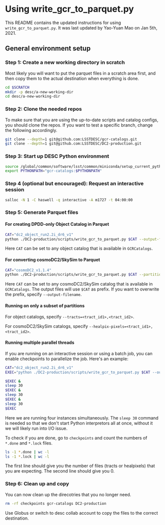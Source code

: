 # Using write_gcr_to_parquet.py

This README contains the updated instructions for using `write_gcr_to_parquet.py`.
It was last updated by Yao-Yuan Mao on Jan 5th, 2021.

## General environment setup

### Step 1: Create a new working directory in scratch

Most likely you will want to put the parquet files in a scratch area first,
and then copy them to the actual destination when everything is done.

```bash
cd $SCRATCH
mkdir -p desc/a-new-working-dir
cd desc/a-new-working-dir
```

### Step 2: Clone the needed repos

To make sure that you are using the up-to-date scripts and catalog configs,
you should clone the repos.
If you want to test a specific branch, change the following accordingly.

```bash
git clone --depth=1 git@github.com:LSSTDESC/gcr-catalogs.git
git clone --depth=1 git@github.com:LSSTDESC/DC2-production.git
```

### Step 3: Start up DESC Python environment

```bash
source /global/common/software/lsst/common/miniconda/setup_current_python.sh ""
export PYTHONPATH="gcr-catalogs:$PYTHONPATH"
```

### Step 4 (optional but encouraged): Request an interactive session

```bash
salloc -N 1 -C haswell -q interactive -A m1727 -t 04:00:00
```

### Step 5: Generate Parquet files

#### For creating DPDD-only Object Catalog in Parquet

```bash
CAT="dc2_object_run2.2i_dr6_v1"
python ./DC2-production/scripts/write_gcr_to_parquet.py $CAT --output-filename=object_dpdd --partition
```

Here `CAT` can be set to any object catalog that is available in `GCRCatalogs`.

#### For converting cosmoDC2/SkySim to Parquet

```bash
CAT="cosmoDC2_v1.1.4"
python ./DC2-production/scripts/write_gcr_to_parquet.py $CAT --partition
```

Here `CAT` can be set to any cosmoDC2/SkySim catalog that is available in `GCRCatalogs`.
The output files will use `$CAT` as prefix. 
If you want to overwrite the prefix, specify `--output-filename`.

#### Running on only a subset of partitions

For object catalogs, specify `--tracts=<tract_id1>,<tract_id2>`. 

For cosmoDC2/SkySim catalogs, specify `--healpix-pixels=<tract_id1>,<tract_id2>`. 

#### Running multiple parallel threads

If you are running on an interactive session or using a batch job,
you can enable checkpoints to parallelize the job.
Here's an example:

```bash
CAT="dc2_object_run2.2i_dr6_v1"
EXEC="python ./DC2-production/scripts/write_gcr_to_parquet.py $CAT --output-filename=object_dpdd --partition --checkpoint-dir=checkpoints"

$EXEC &
sleep 30
$EXEC &
sleep 30
$EXEC &
sleep 30
$EXEC
```

Here we are running four instances simultaneously.
The `sleep 30` command is needed so that we don't start Python interpretors all at once,
without it we will likely run into I/O issue.

To check if you are done, go to `checkpoints` and count the numbers of `*.done` and `*.lock` files.

```bash
ls -1 *.done | wc -l
ls -1 *.lock | wc -l
```

The first line should give you the number of files (tracts or healpixels) that you are expecting.
The second line should give you 0.

### Step 6: Clean up and copy

You can now clean up the direcotries that you no longer need.

```bash
rm -rf checkpoints gcr-catalogs DC2-production
```

Use Globus or switch to desc collab account to copy the files to the correct destination.
